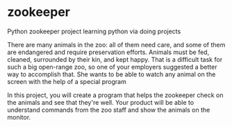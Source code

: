 # zookeeper
Python zookeeper project
learning python via doing projects

There are many animals in the zoo: all of them need care, and some of them are endangered and require preservation efforts. Animals must be fed, cleaned, surrounded by their kin, and kept happy. That is a difficult task for such a big open-range zoo, so one of your employers suggested a better way to accomplish that. She wants to be able to watch any animal on the screen with the help of a special program

In this project, you will create a program that helps the zookeeper check on the animals and see that they're well. Your product will be able to understand commands from the zoo staff and show the animals on the monitor.
